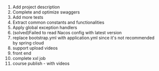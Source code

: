 1. Add project description
2. Complete and optimize swaggers
3. Add more tests
4. Extract common constants and functionalities
5. Apply global exception handlers
6. (solved)Failed to read Nacos config with latest version
7. replace bootstrap.yml with application.yml since it's not recommended by spring cloud
8. support upload videos
9. front end
10. complete xxl job
11. course publish - with videos